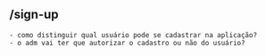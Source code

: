 ## /sign-up
	- como distinguir qual usuário pode se cadastrar na aplicação?
	- o adm vai ter que autorizar o cadastro ou não do usuário?
